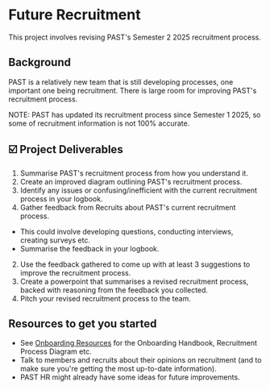 # Future Recruitment
This project involves revising PAST's Semester 2 2025 recruitment process.

## Background
PAST is a relatively new team that is still developing processes, one important one being recruitment. There is large room for improving PAST's recruitment process. 

NOTE: PAST has updated its recruitment process since Semester 1 2025, so some of recruitment information is not 100% accurate.

## ☑️ Project Deliverables
1. Summarise PAST's recruitment process from how you understand it.
2. Create an improved diagram outlining PAST's recruitment process.
3. Identify any issues or confusing/inefficient with the current recruitment process in your logbook.
4. Gather feedback from Recruits about PAST's current recruitment process.
- This could involve developing questions, conducting interviews, creating surveys etc.
- Summarise the feedback in your logbook.
2. Use the feedback gathered to come up with at least 3 suggestions to improve the recruitment process.
3. Create a powerpoint that summarises a revised recruitment process, backed with reasoning from the feedback you collected.
4. Pitch your revised recruitment process to the team.

## Resources to get you started
- See [Onboarding Resources](https://github.com/PerthAerospaceStudentTeam/Onboarding/tree/main/0.%20Resources) for the 
Onboarding Handbook, Recruitment Process Diagram etc.
- Talk to members and recruits about their opinions on recruitment (and to make sure you're getting the most up-to-date information).
- PAST HR might already have some ideas for future improvements.

